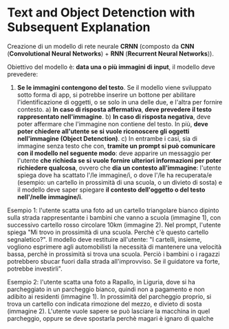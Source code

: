 # Text and Object Detenction with Subsequent Explanation

Creazione di un modello di rete neurale **CRNN** (composto da **CNN** (**Convolutional Neural Networks**) + **RNN** (**Recurrent Neural Networks**)).

Obiettivo del modello è: **data una o più immagini di input**, il modello deve prevedere:
1. **Se le immagini contengono del testo**. Se il modello viene sviluppato sotto forma di app, si potrebbe inserire un bottone per abilitare l'identificazione di oggetti, o se solo in una delle due, e l'altra per fornire contesto.
   a) **In caso di risposta affermativa**, **deve prevedere il testo rappresentato nell'immagine**.
   b) **In caso di risposta negativa**, deve poter affermare che l'immagine non contiene del testo. In più, **deve poter chiedere all'utente se si vuole riconoscere gli oggetti nell'immagine (Object Detenction)**.
   c) In entrambe i casi, sia di immagine senza testo che con, **tramite un prompt si può comunicare con il modello nel seguente modo**: deve apparire un messaggio per l'utente **che richieda se si vuole fornire ulteriori informazioni per poter richiedere qualcosa**, ovvero che **dia un contesto all'immagine**: l'utente spiega dove ha scattato l'/le immagine/i, o dove l'/le ha recuperata/e (esempio: un cartello in prossimità di una scuola, o un divieto di sosta) e il modello deve saper spiegare **il contesto dell'oggetto o del testo nell'/nelle immagine/i**.

Esempio 1: l'utente scatta una foto ad un cartello triangolare bianco dipinto sulla strada rappresentante i bambini che vanno a scuola (immagine 1), con successivo cartello rosso circolare 10km (immagine 2). Nel prompt, l'utente spiega "Mi trovo in prossimità di una scuola. Perchè c'è questo cartello segnaletico?". Il modello deve restituire all'utente: "I cartelli, insieme, vogliono esprimere agli automobilisti la necessità di mantenere una velocità bassa, perchè in prossimità si trova una scuola. Perciò i bambini o i ragazzi potrebbero sbucar fuori dalla strada all'improvviso. Se il guidatore va forte, potrebbe investirli".

Esempio 2: l'utente scatta una foto a Rapallo, in Liguria, dove si ha parcheggiato in un parcheggio bianco, quindi non a pagamento e non adibito ai residenti (immagine 1). In prossimità del parcheggio proprio, si trova un cartello con indicata rimozione del mezzo, e divieto di sosta (immagine 2). L'utente vuole sapere se può lasciare la macchina in quel parcheggio, oppure se deve spostarla perchè magari è ignaro di qualche 
